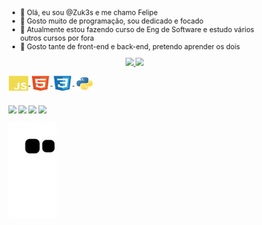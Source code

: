 - 👋 Olá, eu sou @Zuk3s e me chamo Felipe
- 👀 Gosto muito de programação, sou dedicado e focado
- 🌱 Atualmente estou fazendo curso de Eng de Software e estudo vários outros cursos por fora
- 💞️ Gosto tante de front-end e back-end, pretendo aprender os dois

<div align="center">
  <a href="https://github.com/Zuk3s">
  <img height="180em" src="https://github-readme-stats.vercel.app/api?username=Zuk3s&show_icons=true&theme=white&include_all_commits=true&count_private=true"/>
  <img height="180em" src="https://github-readme-stats.vercel.app/api/top-langs/?username=Zuk3s&layout=compact&langs_count=7&theme=white"/>
</div>
<div style="display: inline_block"><br>
  <img align="center" alt="Rafa-Js" height="30" width="40" src="https://raw.githubusercontent.com/devicons/devicon/master/icons/javascript/javascript-plain.svg">
  <img align="center" alt="Rafa-HTML" height="30" width="40" src="https://raw.githubusercontent.com/devicons/devicon/master/icons/html5/html5-original.svg">
  <img align="center" alt="Rafa-CSS" height="30" width="40" src="https://raw.githubusercontent.com/devicons/devicon/master/icons/css3/css3-original.svg">
  <img align="center" alt="Rafa-Python" height="30" width="40" src="https://raw.githubusercontent.com/devicons/devicon/master/icons/python/python-original.svg">
</div>
  
##
  
<div>
  <a href="https://www.instagram.com/felipe_mac14" target="_blank"><img src="https://img.shields.io/badge/-Instagram-%23E4405F?style=for-the-badge&logo=instagram&logoColor=white" target="_blank"></a>
  <a href="" target="_blank"><img src="https://img.shields.io/badge/Discord-7289DA?style=for-the-badge&logo=discord&logoColor=white" target="_blank"></a> 
  <a href = "mailto:felipe.macedo2908@gmail.com"><img src="https://img.shields.io/badge/-Gmail-%23333?style=for-the-badge&logo=gmail&logoColor=white" target="_blank"></a>
  <a href="https://www.linkedin.com/in/rafaella-ballerini-45875016a" target="_blank"><img src="https://img.shields.io/badge/-LinkedIn-%230077B5?style=for-the-badge&logo=linkedin&logoColor=white" target="_blank"></a> 
  
  ![Snake animation](https://github.com/rafaballerini/rafaballerini/blob/output/github-contribution-grid-snake.svg)
</div>
  
